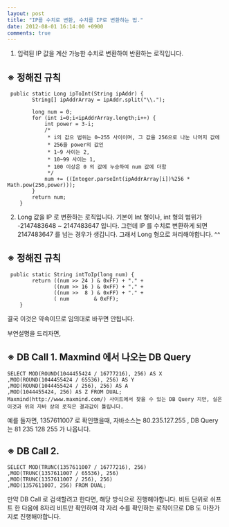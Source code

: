 ```yaml
---
layout: post
title: "IP를 수치로 변환, 수치를 IP로 변환하는 법."
date: 2012-08-01 16:14:00 +0900
comments: true
---
```


1. 입력된 IP 값을 계산 가능한 수치로 변환하여 반환하는 로직입니다.

※ 정해진 규칙
----
```aidl
 public static Long ipToInt(String ipAddr) {
        String[] ipAddrArray = ipAddr.split("\\.");

        long num = 0;
        for (int i=0;i<ipAddrArray.length;i++) {
            int power = 3-i;
            /*
             * i의 값으 범위는 0~255 사이이며, 그 값을 256으로 나눈 나머지 값에  
             * 256을 power의 값인 
             * 1~9 사이는 2, 
             * 10~99 사이는 1, 
             * 100 이상은 0 의 값에 누승하여 num 값에 더함
             */
            num += ((Integer.parseInt(ipAddrArray[i])%256 * Math.pow(256,power)));
        }
        return num;
    } 

```

2. Long 값을 IP 로 변환하는 로직입니다.
기본이 Int 형이나, int 형의 범위가 -2147483648 ~ 2147483647 입니다.
그런데 IP 를 수치로 변환하게 되면 2147483647 를 넘는 경우가 생깁니다. 
그래서 Long 형으로 처리해야합니다. ^^

※ 정해진 규칙
----
```aidl
 public static String intToIp(long num) {
        return ((num >> 24 ) & 0xFF) + "." +
               ((num >> 16 ) & 0xFF) + "." +
               ((num >>  8 ) & 0xFF) + "." +
               ( num        & 0xFF);
    }

```

결국 이것은 약속이므로 임의대로 바꾸면 안됩니다.

부연설명을 드리자면, 

※ DB Call 1. Maxmind 에서 나오는 DB Query
----
```aidl
SELECT MOD(ROUND(1044455424 / 16777216), 256) AS X
,MOD(ROUND(1044455424 / 65536), 256) AS Y
,MOD(ROUND(1044455424 / 256), 256) AS A
,MOD(1044455424, 256) AS Z FROM DUAL;
Maxmind(http://www.maxmind.com/) 사이트에서 찾을 수 있는 DB Query 지만, 실은 이것과 위의 자바 상의 로직은 결과값이 틀립니다.
```

예를 들자면, 1357611007 로 확인했을때, 자바소스는 80.235.127.255 , DB Query 는 81 235 128 255 가 나옵니다.



※ DB Call 2.
----
```aidl
SELECT MOD(TRUNC(1357611007 / 16777216), 256)
,MOD(TRUNC(1357611007 / 65536), 256)
,MOD(TRUNC(1357611007 / 256), 256)
,MOD(1357611007, 256) FROM DUAL; 
```

만약 DB Call 로 검색할려고 한다면, 해당 방식으로 진행해야합니다.
비트 단위로 쉬프트 한 다음에 8자리 비트만 확인하여 각 자리 수를 확인하는 로직이므로 DB 도 마찬가지로 진행해야합니다.


